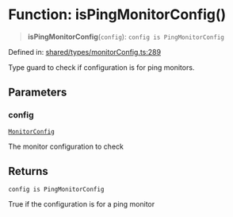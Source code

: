 # Function: isPingMonitorConfig()

> **isPingMonitorConfig**(`config`): `config is PingMonitorConfig`

Defined in: [shared/types/monitorConfig.ts:289](https://github.com/Nick2bad4u/Uptime-Watcher/blob/main/shared/types/monitorConfig.ts#L289)

Type guard to check if configuration is for ping monitors.

## Parameters

### config

[`MonitorConfig`](../type-aliases/MonitorConfig.md)

The monitor configuration to check

## Returns

`config is PingMonitorConfig`

True if the configuration is for a ping monitor
